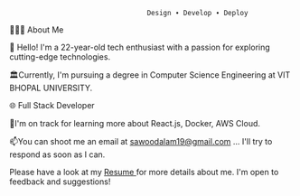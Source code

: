                                       Design ∙ Develop ∙ Deploy


👨🏻‍💻  About Me

🌟 Hello! I'm a 22-year-old tech enthusiast with a passion for exploring cutting-edge technologies.

🏛️Currently, I'm pursuing a degree in Computer Science Engineering at VIT BHOPAL UNIVERSITY.

🌐 Full Stack Developer

🚀I'm on track for learning more about React.js, Docker, AWS Cloud.

📫You can shoot me an email at  <a href="">sawoodalam19@gmail.com <a>... I'll try to respond as soon as I can.

Please have a look at my <a href="https://drive.google.com/file/d/1xTW5I4FS1gkVPpOl2zl-3rEvqMpVvJ8N/view?usp=sharing
">Resume <a> for more details about me. I'm open to feedback and suggestions!

